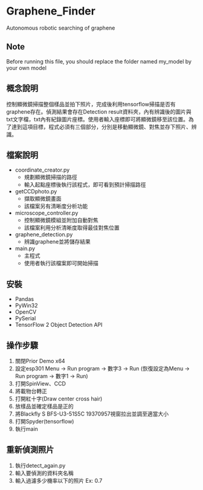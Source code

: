 # Graphene_Finder
Autonomous robotic searching of graphene

## Note
Before running this file, you should replace the folder named my_model by your own model

## 概念說明
控制顯微鏡掃描整個樣品並拍下照片，完成後利用tensorflow掃描是否有graphene存在。偵測結果會存在Detection result資料夾，內有辨識後的圖片與txt文字檔，txt內有紀錄圖片座標。使用者輸入座標即可將顯微鏡移至該位置。為了達到這項目標，程式必須有三個部分，分別是移動顯微鏡、對焦並存下照片、辨識。

## 檔案說明
- coordinate_creator.py
    - 規劃顯微鏡掃描的路徑
    - 輸入起點座標後執行該程式，即可看到預計掃描路徑
- getCCDphoto.py
    - 擷取顯微鏡畫面
	- 該檔案另有清晰度分析功能
- microscope_controller.py
    - 控制顯微鏡模組並附加自動對焦
	- 該檔案利用分析清晰度取得最佳對焦位置
- graphene_detection.py
    - 辨識graphene並將儲存結果
- main.py
    - 主程式
    - 使用者執行該檔案即可開始掃描

## 安裝
- Pandas
- PyWin32
- OpenCV
- PySerial
- TensorFlow 2 Object Detection API

## 操作步驟
1. 關閉Prior Demo x64
2. 設定esp301
	Menu → Run program → 數字3 → Run
	(恢復設定為Menu → Run program → 數字1 → Run)
3. 打開SpinView、CCD
4. 將載物台轉正
5. 打開紅十字(Draw center cross hair)
6. 放樣品並確定樣品是正的
4. 將Blackfly S BFS-U3-51S5C 19370957視窗拉出並調至適當大小
4. 打開Spyder(tensorflow)
5. 執行main

## 重新偵測照片
1. 執行detect_again.py
2. 輸入要偵測的資料夾名稱
3. 輸入過濾多少機率以下的照片 Ex: 0.7